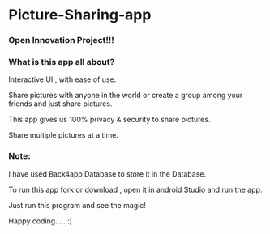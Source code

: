 # Picture-Sharing-app

### Open Innovation Project!!!

### What is this app all about?

Interactive UI , with ease of use.

Share pictures with anyone in the world or create a group among your friends and just share pictures.

This app gives us 100% privacy & security to share pictures.

Share multiple pictures at a time.

### Note:
I have used Back4app Database to store it in the Database.

To run this app fork or download , open it in android Studio and run the app.

Just run this program and see the magic!

Happy coding..... :)
